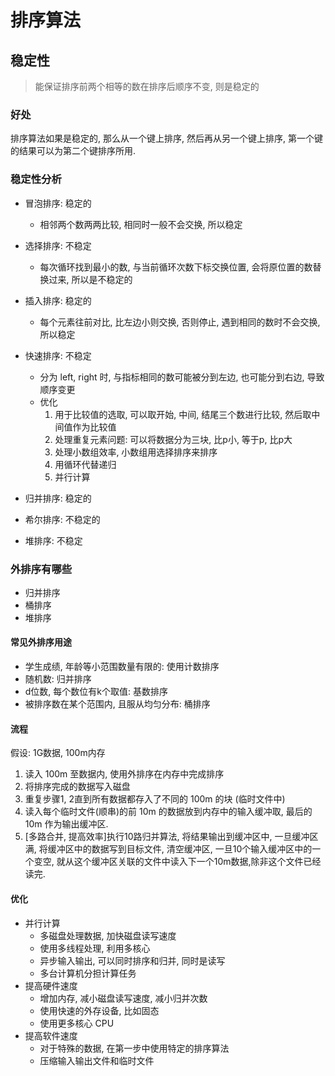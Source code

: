# 排序算法

## 稳定性

> 能保证排序前两个相等的数在排序后顺序不变, 则是稳定的

### 好处

排序算法如果是稳定的, 那么从一个键上排序, 然后再从另一个键上排序, 第一个键的结果可以为第二个键排序所用.

### 稳定性分析

- 冒泡排序: 稳定的
    - 相邻两个数两两比较, 相同时一般不会交换, 所以稳定
- 选择排序: 不稳定
    - 每次循环找到最小的数, 与当前循环次数下标交换位置, 会将原位置的数替换过来, 所以是不稳定的
- 插入排序: 稳定的
    - 每个元素往前对比, 比左边小则交换, 否则停止, 遇到相同的数时不会交换, 所以稳定
- 快速排序: 不稳定
    - 分为 left, right 时, 与指标相同的数可能被分到左边, 也可能分到右边, 导致顺序变更
    - 优化
        1. 用于比较值的选取, 可以取开始, 中间, 结尾三个数进行比较, 然后取中间值作为比较值
        2. 处理重复元素问题: 可以将数据分为三块, 比p小, 等于p, 比p大
        3. 处理小数组效率, 小数组用选择排序来排序
        4. 用循环代替递归 
        5. 并行计算

- 归并排序: 稳定的
- 希尔排序: 不稳定的
- 堆排序: 不稳定

### 外排序有哪些

- 归并排序
- 桶排序
- 堆排序

#### 常见外排序用途

- 学生成绩, 年龄等小范围数量有限的: 使用计数排序
- 随机数: 归并排序
- d位数, 每个数位有k个取值: 基数排序
- 被排序数在某个范围内, 且服从均匀分布: 桶排序

#### 流程

假设: 1G数据, 100m内存

1. 读入 100m 至数据内, 使用外排序在内存中完成排序
2. 将排序完成的数据写入磁盘
3. 重复步骤1, 2直到所有数据都存入了不同的 100m 的块 (临时文件中)
4. 读入每个临时文件(顺串)的前 10m 的数据放到内存中的输入缓冲取, 最后的 10m 作为输出缓冲区.
5. [多路合并, 提高效率]执行10路归并算法, 将结果输出到缓冲区中, 一旦缓冲区满, 将缓冲区中的数据写到目标文件, 清空缓冲区, 一旦10个输入缓冲区中的一个变空, 就从这个缓冲区关联的文件中读入下一个10m数据,除非这个文件已经读完.

#### 优化

- 并行计算
    - 多磁盘处理数据, 加快磁盘读写速度
    - 使用多线程处理, 利用多核心
    - 异步输入输出, 可以同时排序和归并, 同时是读写
    - 多台计算机分担计算任务
- 提高硬件速度
    - 增加内存, 减小磁盘读写速度, 减小归并次数
    - 使用快速的外存设备, 比如固态
    - 使用更多核心 CPU
- 提高软件速度
    - 对于特殊的数据, 在第一步中使用特定的排序算法
    - 压缩输入输出文件和临时文件

